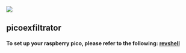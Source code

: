 <img src="https://img.shields.io/badge/RaspberryPico-purple">


## picoexfiltrator

#### To set up your raspberry pico, please refer to the following: [revshell](https://github.com/nuvo672/revshellpayload)

